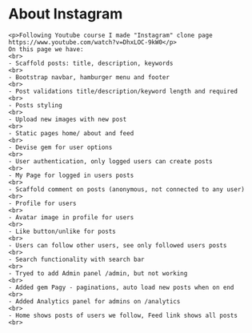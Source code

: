 <h1>About Instagram</h1>

    <p>Following Youtube course I made "Instagram" clone page https://www.youtube.com/watch?v=DhxLOC-9kW0</p>
    On this page we have:
    <br>
    - Scaffold posts: title, description, keywords
    <br>
    - Bootstrap navbar, hamburger menu and footer
    <br>
    - Post validations title/description/keyword length and required
    <br>
    - Posts styling
    <br>
    - Upload new images with new post
    <br>
    - Static pages home/ about and feed
    <br>
    - Devise gem for user options
    <br>
    - User authentication, only logged users can create posts 
    <br>
    - My Page for logged in users posts
    <br>
    - Scaffold comment on posts (anonymous, not connected to any user)
    <br>
    - Profile for users
    <br>
    - Avatar image in profile for users
    <br>
    - Like button/unlike for posts
    <br>
    - Users can follow other users, see only followed users posts
    <br>
    - Search functionality with search bar
    <br>
    - Tryed to add Admin panel /admin, but not working
    <br>
    - Added gem Pagy - paginations, auto load new posts when on end
    <br>
    - Added Analytics panel for admins on /analytics
    <br>
    - Home shows posts of users we follow, Feed link shows all posts
    <br>
